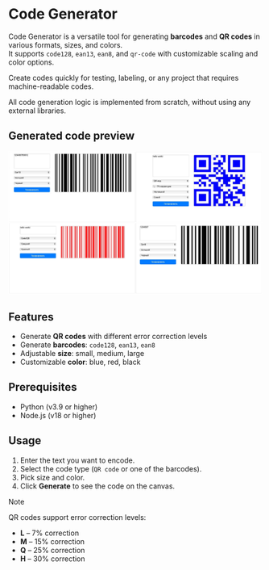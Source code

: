 ﻿# Code Generator

Code Generator is a versatile tool for generating **barcodes** and **QR codes** in various formats, sizes, and colors.  
It supports `code128`, `ean13`, `ean8`, and `qr-code` with customizable scaling and color options.  

Create codes quickly for testing, labeling, or any project that requires machine-readable codes.  

All code generation logic is implemented from scratch, without using any external libraries.

##  Generated code preview

<p align="center">
  <img src="generator.jpg" alt="Code Generator Screenshot" width="800"/>
</p>

## Features

- Generate **QR codes** with different error correction levels
- Generate **barcodes**: `code128`, `ean13`, `ean8`
- Adjustable **size**: small, medium, large
- Customizable **color**: blue, red, black


## Prerequisites

- Python (v3.9 or higher)
- Node.js (v18 or higher)

## Usage

1. Enter the text you want to encode.
2. Select the code type (`QR code` or one of the barcodes).
3. Pick size and color.
4. Click **Generate** to see the code on the canvas.

> [!NOTE]
> QR codes support error correction levels:
>
> - **L** – 7% correction
> - **M** – 15% correction
> - **Q** – 25% correction
> - **H** – 30% correction
